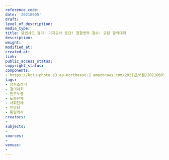 ```yaml
---
reference_code: 
date: '20210605'
draft: 
level_of_description: 
media_type: 
title: 불법사드 철거! 기지공사 중단! 경찰병력 철수! 규탄 결의대회
description: 
weight: 
modified_at: 
created_at: 
link: 
public_access_status: 
copyright_status: 
components:
- https://kctu-photo.s3.ap-northeast-2.amazonaws.com/2021년/6월/20210605-불법사드+철거!+기지공사+중단!+경찰병력+철수!+규탄+결의대회_성주소성리_결의대회_민주노총_노동단체_사회단체_진보당_통일역사/_1D20659.jpg
tags:
- 성주소성리
- 결의대회
- 민주노총
- 노동단체
- 사회단체
- 진보당
- 통일역사
creators:
- 
subjects:
- 
sources:
- 
venues:
- 
---
```

